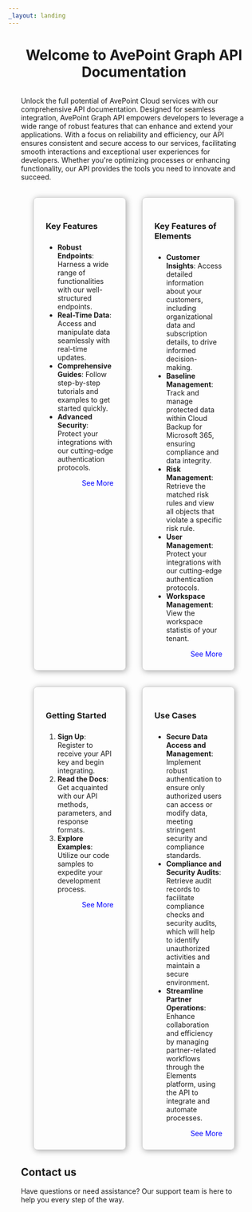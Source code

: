 ```yaml
---
_layout: landing
---
```


<div style="margin-left: 5%; margin-right: 5%;">

<h1 style="text-align: center; margin-bottom: 32px;">Welcome to AvePoint Graph API Documentation</h1>

<p style="margin-bottom: 32px;">
Unlock the full potential of AvePoint Cloud services with our comprehensive API documentation. Designed for seamless integration, AvePoint Graph API empowers developers to leverage a wide range of robust features that can enhance and extend your applications. With a focus on reliability and efficiency, our API ensures consistent and secure access to our services, facilitating smooth interactions and exceptional user experiences for developers. Whether you're optimizing processes or enhancing functionality, our API provides the tools you need to innovate and succeed.  
</p>


<div style="display: flex; justify-content: center; gap: 32px; margin-bottom: 32px;">
  <div style="border:1px solid #ccc; padding:24px; border-radius:8px; box-shadow:2px 2px 12px #aaa; width: 30%;">
    <h3 style="margin-bottom: 24px;"> Key Features</h3>
    <ul>
      <li><b>Robust Endpoints</b>: Harness a wide range of functionalities with our well-structured endpoints.</li>
      <li><b>Real-Time Data</b>: Access and manipulate data seamlessly with real-time updates.</li>
      <li><b>Comprehensive Guides</b>: Follow step-by-step tutorials and examples to get started quickly.</li>
      <li><b>Advanced Security</b>: Protect your integrations with our cutting-edge authentication protocols.</li>
    </ul>
    <div style="text-align: right;">
      <a href="./docs/Overview.md" style="text-decoration:none; color:blue;">See More</a>
    </div>
  </div>

  <div style="border:1px solid #ccc; padding:24px; border-radius:8px; box-shadow:2px 2px 12px #aaa; width: 30%;">
    <h3 style="margin-bottom: 24px;"> Key Features of Elements</h3>
    <ul>
      <li><b>Customer Insights</b>: Access detailed information about your customers, including organizational data and subscription details, to drive informed decision-making.</li>
      <li><b>Baseline Management</b>: Track and manage protected data within Cloud Backup for Microsoft 365, ensuring compliance and data integrity.
</li>
      <li><b>Risk Management</b>: Retrieve the matched risk rules and view all objects that violate a specific risk rule.</li>
      <li><b>User Management</b>: Protect your integrations with our cutting-edge authentication protocols.</li>
      <li><b>Workspace Management</b>: View the workspace statistis of your tenant.</li>
    </ul>
    <div style="text-align: right;">
      <a href="./elements/Overview.md" style="text-decoration:none; color:blue;">See More</a>
    </div>
  </div>
</div>

<div style="display: flex; justify-content: center; gap: 32px; margin-bottom: 32px;">
  <div style="border:1px solid #ccc; padding:24px; border-radius:8px; box-shadow:2px 2px 12px #aaa; width: 30%;">
    <h3 style="margin-bottom: 24px;">Getting Started</h3>
    <ol>
      <li><b>Sign Up</b>: Register to receive your API key and begin integrating.</li>
      <li><b>Read the Docs</b>: Get acquainted with our API methods, parameters, and response formats.</li>
      <li><b>Explore Examples</b>: Utilize our code samples to expedite your development process.</li>
    </ol>
    <div style="text-align: right;">
      <a href="./docs/Use-AvePoint-Graph-API.md" style="text-decoration:none; color:blue;">See More</a>
    </div>
  </div>

  <div style="border:1px solid #ccc; padding:24px; border-radius:8px; box-shadow:2px 2px 12px #aaa; width: 30%;">
    <h3 style="margin-bottom: 24px;">Use Cases</h3>
    <ul>
      <li><b>Secure Data Access and Management</b>: Implement robust authentication to ensure only authorized users can access or modify data, meeting stringent security and compliance standards.</li>
      <li><b>Compliance and Security Audits</b>: Retrieve audit records to facilitate compliance checks and security audits, which will help to identify unauthorized activities and maintain a secure environment.</li>
      <li><b>Streamline Partner Operations</b>: Enhance collaboration and efficiency by managing partner-related workflows through the Elements platform, using the API to integrate and automate processes.</li>
    </ul>
    <div style="text-align: right;">
      <a href="./docs/Use-Cases.md" style="text-decoration:none; color:blue;">See More</a>
    </div>
  </div>
</div>

## Contact us  

<p style="margin-bottom: 32px;">Have questions or need assistance? Our support team is here to help you every step of the way. </p>